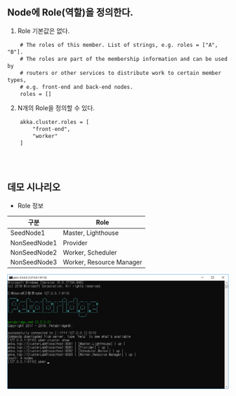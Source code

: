 ## Node에 Role(역할)을 정의한다.
1. Role 기본값은 없다. 
```
    # The roles of this member. List of strings, e.g. roles = ["A", "B"].
    # The roles are part of the membership information and can be used by
    # routers or other services to distribute work to certain member types,
    # e.g. front-end and back-end nodes.
    roles = []
```

2. N개의 Role을 정의할 수 있다.
```
	akka.cluster.roles = [
		"front-end",
		"worker"
	]
```	
 
<br/>
<br/>

## 데모 시나리오
- Role 정보

 구분 | Role 
-----|-----
 SeedNode1 | Master, Lighthouse 
 NonSeedNode1 | Provider 
 NonSeedNode2 | Worker, Scheduler 
 NonSeedNode3 | Worker, Resource Manager 

  ![](./Images/Roles.png)
